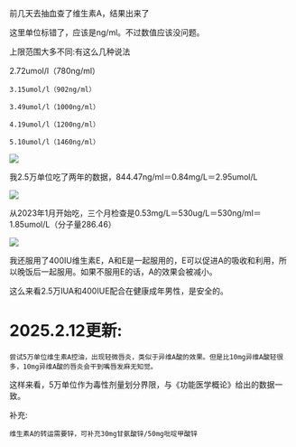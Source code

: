 前几天去抽血查了维生素A，结果出来了

这里单位标错了，应该是ng/ml。不过数值应该没问题。

上限范围大多不同:有这么几种说法

2.72umol/l（780ng/ml）

    3.15umol/l（902ng/ml）

    3.49umol/l（1000ng/ml）

    4.19umol/l（1200ng/ml）

    5.10umol/l（1460ng/ml）

![](https://picx.zhimg.com/v2-67efc878ff722a91a38fdcf9ff753723_720w.jpg?source=d16d100b)

我2.5万单位吃了两年的数据，844.47ng/ml＝0.84mg/L＝2.95umol/L

![](https://pic1.zhimg.com/v2-dcb71c84c23ebefaec7a4f66479e257f_720w.jpg?source=d16d100b)

从2023年1月开始吃，三个月检查是0.53mg/L＝530ug/L＝530ng/ml＝1.85umol/L（分子量286.46）

![](https://picx.zhimg.com/v2-c59a95d9c2df3c121352e39f769e524a_720w.jpg?source=d16d100b)

我还服用了400IU维生素E，A和E是一起服用的，E可以促进A的吸收和利用，所以晚饭后一起服用。如果不服用E的话，A的效果会被减小。

这么来看2.5万IUA和400IUE配合在健康成年男性，是安全的。

# 2025.2.12更新:

    尝试5万单位维生素A控油，出现轻微唇炎，类似于异维A酸的效果。但是比10mg异维A酸轻很多，10mg异维A酸的唇炎会干到嘴唇发麻无知觉。

   这样来看，5万单位作为毒性剂量划分界限，与《功能医学概论》给出的数据一致。

补充:

    维生素A的转运需要锌，可补充30mg甘氨酸锌/50mg吡啶甲酸锌
